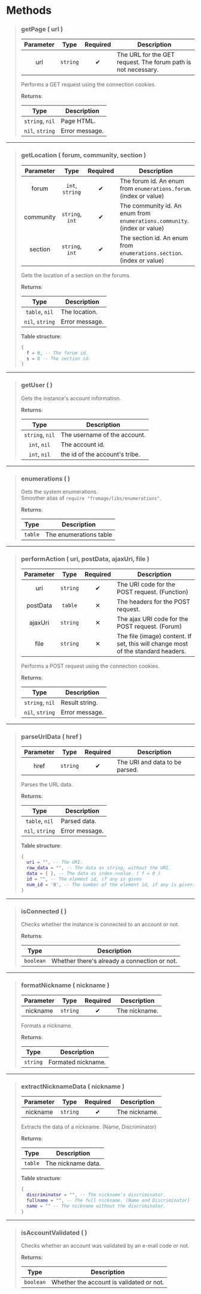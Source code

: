 # Methods
>### getPage ( url )
>| Parameter | Type | Required | Description |
>| :-: | :-: | :-: | - |
>| url | `string` | ✔ | The URL for the GET request. The forum path is not necessary. |
>
>Performs a GET request using the connection cookies.
>
>**Returns**:
>
>| Type | Description |
>| :-: | - |
>| `string`, `nil` | Page HTML. |
>| `nil`, `string` | Error message. |
>
---
>### getLocation ( forum, community, section )
>| Parameter | Type | Required | Description |
>| :-: | :-: | :-: | - |
>| forum | `int`, `string` | ✔ | The forum id. An enum from `enumerations.forum`. (index or value) |
>| community | `string`, `int` | ✔ | The community id. An enum from `enumerations.community`. (index or value) |
>| section | `string`, `int` | ✔ | The section id. An enum from `enumerations.section`. (index or value) |
>
>Gets the location of a section on the forums.
>
>**Returns**:
>
>| Type | Description |
>| :-: | - |
>| `table`, `nil` | The location. |
>| `nil`, `string` | Error message. |
>
>**Table structure**:
>```Lua
>{
>	f = 0, -- The forum id.
>	s = 0 -- The section id.
>}
>```
---
>### getUser (  )
>
>Gets the instance's account information.
>
>**Returns**:
>
>| Type | Description |
>| :-: | - |
>| `string`, `nil` | The username of the account. |
>| `int`, `nil` | The account id. |
>| `int`, `nil` | the id of the account's tribe. |
>
---
>### enumerations (  )
>
>Gets the system enumerations.<br>
>Smoother alias of `require "fromage/libs/enumerations"`.
>
>**Returns**:
>
>| Type | Description |
>| :-: | - |
>| `table` | The enumerations table |
>
---
>### performAction ( uri, postData, ajaxUri, file )
>| Parameter | Type | Required | Description |
>| :-: | :-: | :-: | - |
>| uri | `string` | ✔ | The URI code for the POST request. (Function) |
>| postData | `table` | ✕ | The headers for the POST request. |
>| ajaxUri | `string` | ✕ | The ajax URI code for the POST request. (Forum) |
>| file | `string` | ✕ | The file (image) content. If set, this will change most of the standard headers. |
>
>Performs a POST request using the connection cookies.
>
>**Returns**:
>
>| Type | Description |
>| :-: | - |
>| `string`, `nil` | Result string. |
>| `nil`, `string` | Error message. |
>
---
>### parseUrlData ( href )
>| Parameter | Type | Required | Description |
>| :-: | :-: | :-: | - |
>| href | `string` | ✔ | The URI and data to be parsed. |
>
>Parses the URL data.
>
>**Returns**:
>
>| Type | Description |
>| :-: | - |
>| `table`, `nil` | Parsed data. |
>| `nil`, `string` | Error message. |
>
>**Table structure**:
>```Lua
>{
>	uri = "", -- The URI.
>	raw_data = "", -- The data as string, without the URI.
>	data = { }, -- The data as index->value. ( f = 0 )
>	id = "", -- The element id, if any is given
>	num_id = '0', -- The number of the element id, if any is given. (Still a string)
>}
>```
---
>### isConnected (  )
>
>Checks whether the instance is connected to an account or not.
>
>**Returns**:
>
>| Type | Description |
>| :-: | - |
>| `boolean` | Whether there's already a connection or not. |
>
---
>### formatNickname ( nickname )
>| Parameter | Type | Required | Description |
>| :-: | :-: | :-: | - |
>| nickname | `string` | ✔ | The nickname. |
>
>Formats a nickname.
>
>**Returns**:
>
>| Type | Description |
>| :-: | - |
>| `string` | Formated nickname. |
>
---
>### extractNicknameData ( nickname )
>| Parameter | Type | Required | Description |
>| :-: | :-: | :-: | - |
>| nickname | `string` | ✔ | The nickname. |
>
>Extracts the data of a nickname. (Name, Discriminator)
>
>**Returns**:
>
>| Type | Description |
>| :-: | - |
>| `table` | The nickname data. |
>
>**Table structure**:
>```Lua
>{
>	discriminator = "", -- The nickname's discriminator.
>	fullname = "", -- The full nickname. (Name and Discriminator)
>	name = "" -- The nickname without the discriminator.
>}
>```
---
>### isAccountValidated (  )
>
>Checks whether an account was validated by an e-mail code or not.
>
>**Returns**:
>
>| Type | Description |
>| :-: | - |
>| `boolean` | Whether the account is validated or not. |
>